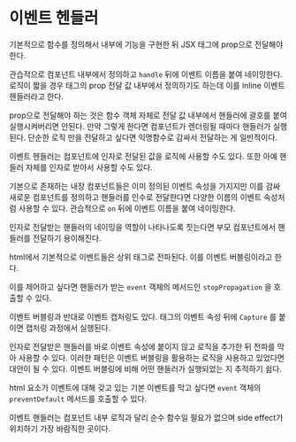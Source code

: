 # 이벤트 헨들러

기본적으로 함수를 정의해서 내부에 기능을 구현한 뒤 JSX 태그에 prop으로 전달해야 한다.

관습적으로 컴포넌트 내부에서 정의하고 `handle` 뒤에 이벤트 이름을 붙여 네이밍한다.
로직이 짧을 경우 태그의 prop 전달 값 내부에서 정의하기도 하는데 이를 inline 이벤트 헨들러라고 한다.

prop으로 전달해야 하는 것은 함수 객체 자체로 전달 값 내부에서 핸들러에 괄호를 붙여 실행시켜버리면 안된다.
만약 그렇게 한다면 컴포넌트가 렌더링될 때마다 핸들러가 실행된다. 단순한 로직 만을 전달하고 싶다면 익명함수로 감싸서 전달하는 게 일반적이다.

이벤트 헨들러는 컴포넌트에 인자로 전달된 값을 로직에 사용할 수도 있다. 또한 아예 핸들러 자체를 인자로 받아서 사용할 수도 있다.

기본으로 존재하는 내장 컴포넌트들은 이미 정의된 이벤트 속성을 가지지만 이를 감싸 새로운 컴포넌트를 정의하고 핸들러를 인수로 전달한다면 다양한 이름의 이벤트 속성처럼 사용할 수 있다. 관습적으로 `on` 뒤에 이벤트 이름을 붙여 네이밍한다.

인자로 전달받는 핸들러의 네이밍을 역할이 나타나도록 짓는다면 부모 컴포넌트에서 핸들러를 전달하기 용이해진다.

html에서 기본적으로 이벤트들은 상위 태그로 전파된다. 이를 이벤트 버블링이라고 한다.

이를 제어하고 싶다면 핸들러가 받는 `event` 객체의 메서드인 `stopPropagation` 을 호출할 수 있다. 

이벤트 버블링과 반대로 이벤트 캡처링도 있다. 태그의 이벤트 속성 뒤에 `Capture` 를 붙이면 캡처링 과정에서 실행된다.

인자로 전달받은 핸들러를 바로 이벤트 속성에 붙이지 않고 로직을 추가한 뒤 전파를 막아 사용할 수 있다. 이러한 패턴은 이벤트 버블링을 활용하는 로직을 사용하고 있었다면 대안이 될 수 있다. 이벤트 버블링에 비해 어떤 핸들러가 실행되었는 지 추적하기 쉽다.

html 요소가 이벤트에 대해 갖고 있는 기본 이벤트를 막고 싶다면 `event` 객체의 `preventDefault` 메서드를 호출할 수 있다.

이벤트 핸들러는 컴포넌트 내부 로직과 달리 순수 함수일 필요가 없으며 side effect가 위치하기 가장 바람직한 곳이다.